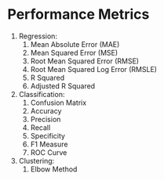 # Performance Metrics

1. Regression:
   1. Mean Absolute Error (MAE)
   2. Mean Squared Error (MSE)
   3. Root Mean Squared Error (RMSE)
   4. Root Mean Squared Log Error (RMSLE)
   5. R Squared
   6. Adjusted R Squared
2. Classification:
   1. Confusion Matrix
   2. Accuracy
   3. Precision
   4. Recall
   5. Specificity
   6. F1 Measure
   7. ROC Curve
3. Clustering:
   1. Elbow Method

